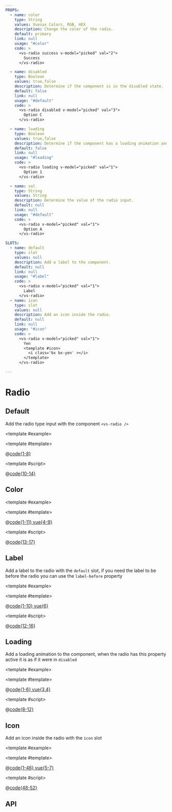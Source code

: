 ```yaml
---
PROPS:
  - name: color
    type: String
    values: Vuesax Colors, RGB, HEX
    description: Change the color of the radio.
    default: primary
    link: null
    usage: "#color"
    code: >
      <vs-radio success v-model="picked" val="2">
        Success
      </vs-radio>

  - name: disabled
    type: Boolean
    values: true,false
    description: Determine if the component is in the disabled state.
    default: false
    link: null
    usage: "#default"
    code: >
      <vs-radio disabled v-model="picked" val="3">
        Option C
      </vs-radio>

  - name: loading
    type: Boolean
    values: true,false
    description: Determine if the component has a loading animation and is disabled.
    default: false
    link: null
    usage: "#loading"
    code: >
      <vs-radio loading v-model="picked" val="1">
        Option 1
      </vs-radio>

  - name: val
    type: String
    values: String
    description: Determine the value of the radio input.
    default: null
    link: null
    usage: "#default"
    code: >
      <vs-radio v-model="picked" val="1">
        Option A
      </vs-radio>

SLOTS:
  - name: default
    type: slot
    values: null
    description: Add a label to the component.
    default: null
    link: null
    usage: "#label"
    code: >
      <vs-radio v-model="picked" val="1">
        Label
      </vs-radio>
  - name: icon
    type: slot
    values: null
    description: Add an icon inside the radio.
    default: null
    link: null
    usage: "#icon"
    code: >
      <vs-radio v-model="picked" val="1">
        Yen
        <template #icon>
          <i class='bx bx-yen' ></i>
        </template>
      </vs-radio>

---
```


# Radio

<card>

## Default

<docs-warn />

Add the radio type input with the component `<vs-radio />`

<template #example>
  <radio-default />
</template>

<template #template>

@[code{1-8}](../.vuepress/components/radio/default.vue)

</template>

<template #script>

@[code{10-14}](../.vuepress/components/radio/default.vue)

</template>

</card>

<card>

## Color

<coloren />

<template #example>
  <radio-color />
</template>

<template #template>

@[code{1-11} vue{4-9}](../.vuepress/components/radio/color.vue)

</template>

<template #script>

@[code{13-17}](../.vuepress/components/radio/color.vue)

</template>

</card>

<card>

## Label <Badge text="New"/>

Add a label to the radio with the `default` slot, if you need the label to be before the radio you can use the `label-before` property

<template #example>
  <radio-label />
</template>

<template #template>

@[code{1-10} vue{6}](../.vuepress/components/radio/label.vue)

</template>

<template #script>

@[code{12-16}](../.vuepress/components/radio/label.vue)

</template>

</card>

<card>

## Loading <Badge text="New"/>

Add a loading animation to the component, when the radio has this property active it is as if it were in `disabled`

<template #example>
  <radio-loading />
</template>

<template #template>

@[code{1-6} vue{3,4}](../.vuepress/components/radio/loading.vue)

</template>

<template #script>

@[code{8-12}](../.vuepress/components/radio/loading.vue)

</template>

</card>

<card>

## Icon <Badge text="New"/>

Add an icon inside the radio with the `icon` slot

<template #example>
  <radio-icons />
</template>

<template #template>

@[code{1-46} vue{5-7}](../.vuepress/components/radio/icons.vue)

</template>

<template #script>

@[code{48-52}](../.vuepress/components/radio/icons.vue)

</template>

</card>

<card>

## API

</card>
